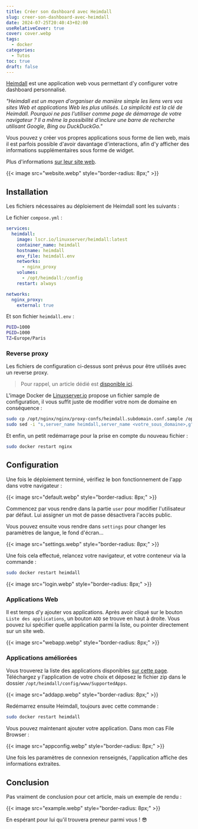 ```yaml
---
title: Créer son dashboard avec Heimdall
slug: creer-son-dashboard-avec-heimdall
date: 2024-07-25T20:40:43+02:00
useRelativeCover: true
cover: cover.webp
tags:
  - docker
categories:
  - Tutos
toc: true
draft: false
---
```


[Heimdall](https://heimdall.site/) est une application web vous permettant d'y configurer votre dashboard personnalisé.

*"Heimdall⁠ est un moyen d'organiser de manière simple les liens vers vos sites Web et applications Web les plus utilisés.*
*La simplicité est la clé de Heimdall.*
*Pourquoi ne pas l'utiliser comme page de démarrage de votre navigateur ? Il a même la possibilité d'inclure une barre de recherche utilisant Google, Bing ou DuckDuckGo."*

Vous pouvez y créer vos propres applications sous forme de lien web, mais il est parfois possible d'avoir davantage d'interactions, afin d'y afficher des informations supplémentaires sous forme de widget.

Plus d'informations [sur leur site web](https://heimdall.site/).

{{< image src="website.webp" style="border-radius: 8px;" >}}

## Installation

Les fichiers nécessaires au déploiement de Heimdall sont les suivants :

Le fichier `compose.yml` :

```yml
services:
  heimdall:
    image: lscr.io/linuxserver/heimdall:latest
    container_name: heimdall
    hostname: heimdall
    env_file: heimdall.env
    networks:
      - nginx_proxy
    volumes:
      - /opt/heimdall:/config
    restart: always

networks:
  nginx_proxy:
    external: true
```

Et son fichier `heimdall.env` :

```bash
PUID=1000
PGID=1000
TZ=Europe/Paris
```

### Reverse proxy

Les fichiers de configuration ci-dessus sont prévus pour être utilisés avec un reverse proxy.

> Pour rappel, un article dédié est [disponible ici](/posts/reverse-proxy-nginx/).

L'image Docker de [Linuxserver.io](https://docs.linuxserver.io/general/swag/) propose un fichier sample de configuration, il vous suffit juste de modifier votre nom de domaine en conséquence :

```bash
sudo cp /opt/nginx/nginx/proxy-confs/heimdall.subdomain.conf.sample /opt/nginx/nginx/proxy-confs/heimdall.subdomain.conf
sudo sed -i "s,server_name heimdall,server_name <votre_sous_domaine>,g" /opt/nginx/nginx/proxy-confs/heimdall.subdomain.conf
```

Et enfin, un petit redémarrage pour la prise en compte du nouveau fichier :

```bash
sudo docker restart nginx
```

## Configuration

Une fois le déploiement terminé, vérifiez le bon fonctionnement de l'app dans votre navigateur :

{{< image src="default.webp" style="border-radius: 8px;" >}}

Commencez par vous rendre dans la partie `user` pour modifier l'utilisateur par défaut. Lui assigner un mot de passe désactivera l'accès public.

Vous pouvez ensuite vous rendre dans `settings` pour changer les paramètres de langue, le fond d'écran...

{{< image src="settings.webp" style="border-radius: 8px;" >}}

Une fois cela effectué, relancez votre navigateur, et votre conteneur via la commande :

```bash
sudo docker restart heimdall
```

{{< image src="login.webp" style="border-radius: 8px;" >}}

### Applications Web

Il est temps d'y ajouter vos applications. Après avoir cliqué sur le bouton `Liste des applications`, un bouton `ADD` se trouve en haut à droite. 
Vous pouvez lui spécifier quelle application parmi la liste, ou pointer directement sur un site web.

{{< image src="webapp.webp" style="border-radius: 8px;" >}}

### Applications améliorées

Vous trouverez la liste des applications disponibles [sur cette page](https://apps.heimdall.site/applications/enhanced). Téléchargez y l'application de votre choix et déposez le fichier zip dans le dossier `/opt/heimdall/config/www/SupportedApps`.

{{< image src="addapp.webp" style="border-radius: 8px;" >}}

Redémarrez ensuite Heimdall, toujours avec cette commande :

```bash
sudo docker restart heimdall
```

Vous pouvez maintenant ajouter votre application. Dans mon cas File Browser :

{{< image src="appconfig.webp" style="border-radius: 8px;" >}}

Une fois les paramètres de connexion renseignés, l'application affiche des informations extraites. 

## Conclusion 

Pas vraiment de conclusion pour cet article, mais un exemple de rendu :

{{< image src="example.webp" style="border-radius: 8px;" >}}

En espérant pour lui qu'il trouvera preneur parmi vous ! :sunglasses:
